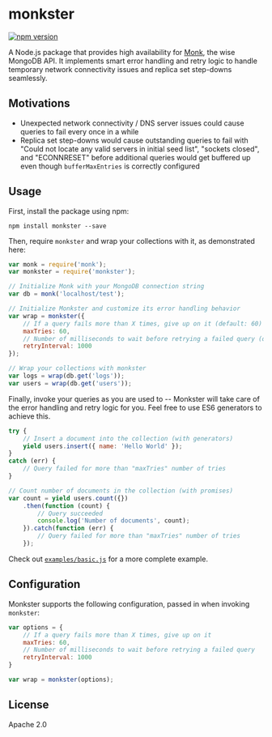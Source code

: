 # monkster
[![npm version](https://badge.fury.io/js/monkster.svg)](https://www.npmjs.com/package/monkster)

A Node.js package that provides high availability for [Monk](https://github.com/Automattic/monk), the wise MongoDB API. It implements smart error handling and retry logic to handle temporary network connectivity issues and replica set step-downs seamlessly.

## Motivations

* Unexpected network connectivity / DNS server issues could cause queries to fail every once in a while
* Replica set step-downs would cause outstanding queries to fail with "Could not locate any valid servers in initial seed list", "sockets closed", and "ECONNRESET" before additional queries would get buffered up even though `bufferMaxEntries` is correctly configured

## Usage

First, install the package using npm:

```shell
npm install monkster --save
```

Then, require `monkster` and wrap your collections with it, as demonstrated here:

```js
var monk = require('monk');
var monkster = require('monkster');

// Initialize Monk with your MongoDB connection string
var db = monk('localhost/test');

// Initialize Monkster and customize its error handling behavior
var wrap = monkster({
    // If a query fails more than X times, give up on it (default: 60)
    maxTries: 60,
    // Number of milliseconds to wait before retrying a failed query (default: 1000)
    retryInterval: 1000
});

// Wrap your collections with monkster
var logs = wrap(db.get('logs'));
var users = wrap(db.get('users'));
```

Finally, invoke your queries as you are used to -- Monkster will take care of the error handling and retry logic for you. Feel free to use ES6 generators to achieve this.

```js
try {
    // Insert a document into the collection (with generators)
    yield users.insert({ name: 'Hello World' });
}
catch (err) {
    // Query failed for more than "maxTries" number of tries
}

// Count number of documents in the collection (with promises)
var count = yield users.count({})
    .then(function (count) {
        // Query succeeded
        console.log('Number of documents', count);
    }).catch(function (err) {
        // Query failed for more than "maxTries" number of tries
    });
```

Check out [`examples/basic.js`](examples/basic.js) for a more complete example.

## Configuration

Monkster supports the following configuration, passed in when invoking `monkster`:

```js
var options = {
    // If a query fails more than X times, give up on it
    maxTries: 60,
    // Number of milliseconds to wait before retrying a failed query
    retryInterval: 1000
}

var wrap = monkster(options);
```

## License

Apache 2.0
